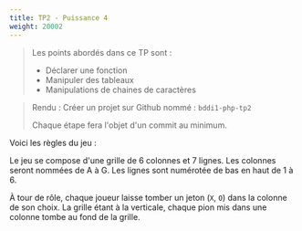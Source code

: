 ```yaml
---
title: TP2 - Puissance 4
weight: 20002
---
```

> Les points abordés dans ce TP sont : 
> - Déclarer une fonction
> - Manipuler des tableaux
> - Manipulations de chaines de caractères
>

>
> Rendu : Créer un projet sur Github nommé : `bddi1-php-tp2`
>
> Chaque étape fera l'objet d'un commit au minimum.
> 

Voici les règles du jeu : 

Le jeu se compose d'une grille de 6 colonnes et 7 lignes.
Les colonnes seront nommées de A à G.
Les lignes sont numérotée de bas en haut de 1 à 6.

À tour de rôle, chaque joueur laisse tomber un jeton (`X`, `O`) dans la colonne de son choix.
La grille étant à la verticale, chaque pion mis dans une colonne tombe au fond de la grille.


